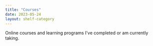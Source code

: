 ```yaml
---
title: "Courses"
date: 2023-05-24
layout: shelf-category
---
```

 
Online courses and learning programs I've completed or am currently taking. 
